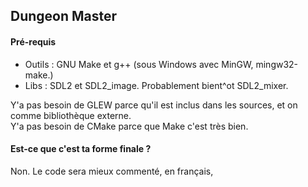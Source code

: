 ## Dungeon Master

#### Pré-requis
- Outils : GNU Make et g++ (sous Windows avec MinGW, mingw32-make.)
- Libs : SDL2 et SDL2_image. Probablement bient^ot SDL2_mixer.

Y'a pas besoin de GLEW parce qu'il est inclus dans les sources, et on comme bibliothèque externe.  
Y'a pas besoin de CMake parce que Make c'est très bien.

#### Est-ce que c'est ta forme finale ?
Non. Le code sera mieux commenté, en français, 
